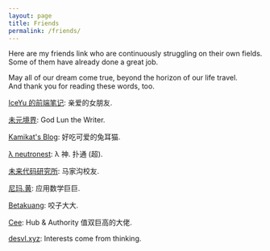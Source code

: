 ```yaml
---
layout: page
title: Friends
permalink: /friends/
---
```


Here are my friends link who are continuously struggling on their own fields.  
Some of them have already done a great job.

May all of our dream come true, beyond the horizon of our life travel.  
And thank you for reading these words, too.

<a target="_blank" href="https://lxy2222.github.io/">IceYu 的前端笔记</a>: 亲爱的女朋友.

<a target="_blank" href="http://molun.net/">未元境界</a>: God Lun the Writer.

<a target="_blank" href="https://banana.moe">Kamikat's Blog</a>: 好吃可爱的兔耳猫.

<a target="_blank" href="http://www.neutronest.moe/">λ neutronest</a>: λ 神. 扑通 (超).

<a target="_blank" href="http://blog.atelier39.org/">未来代码研究所</a>: 马家沟校友.

<a target="_blank" href="http://enigmahuang.me/">尼玛.黄</a>: 应用数学巨巨.

<!--<a target="_blank" href="http://earlonus.com/">earlonus</a>: 踏实上进的鹅厂员工.-->

<a target="_blank" href="https://betakuang.me/blog/">Betakuang</a>: 咬子大大.

<a target="_blank" href="http://blog.cee.moe/">Cee</a>: Hub & Authority 值双巨高的大佬.

<a target="_blank" href="https://bismarck.moe/">desvl.xyz</a>: Interests come from thinking.

